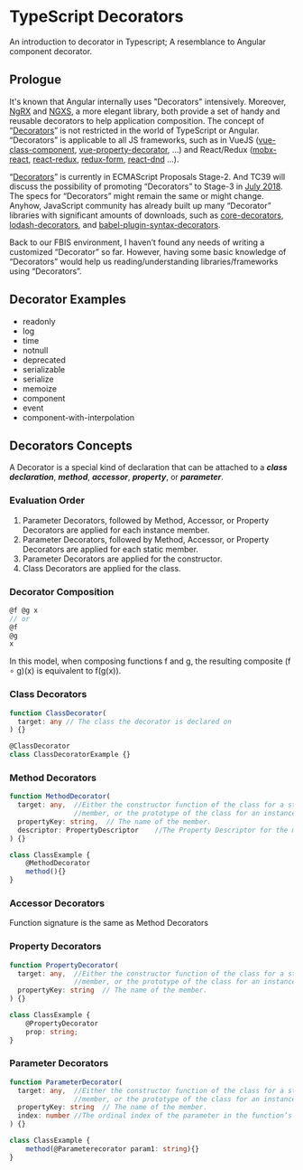 # TypeScript Decorators

An introduction to decorator in Typescript; A resemblance to Angular component decorator.

## Prologue

It's known that Angular internally uses "Decorators" intensively. Moreover, [NgRX](https://www.npmjs.com/package/@ngrx/store) and [NGXS](https://ngxs.gitbook.io/ngxs/), a more elegant library, both provide a set of handy and reusable decorators to help application composition.
The concept of “[Decorators](http://www.typescriptlang.org/docs/handbook/decorators.html)” is not restricted in the world of TypeScript or Angular. “Decorators” is applicable to all JS frameworks, such as in VueJS ([vue-class-component](https://www.npmjs.com/package/vue-class-component), [vue-property-decorator](https://www.npmjs.com/package/vue-property-decorator), …) and React/Redux ([mobx-react](https://www.npmjs.com/package/mobx-react), [react-redux](https://www.npmjs.com/package/react-redux), [redux-form](https://www.npmjs.com/package/redux-form), [react-dnd](https://www.npmjs.com/package/react-dnd) …).

“[Decorators](https://github.com/tc39/proposal-decorators)” is currently in ECMAScript Proposals Stage-2. And TC39 will discuss the possibility of promoting “Decorators” to Stage-3 in [July 2018](https://github.com/tc39/agendas/blob/master/2018/07.md). The specs for “Decorators” might remain the same or might change. Anyhow, JavaScript community has already built up many “Decorator” libraries with significant amounts of downloads, such as [core-decorators](https://www.npmjs.com/package/core-decorators), [lodash-decorators](https://www.npmjs.com/package/lodash-decorators), and [babel-plugin-syntax-decorators](https://www.npmjs.com/package/babel-plugin-syntax-decorators).

Back to our FBIS environment, I haven’t found any needs of writing a customized “Decorator” so far. However, having some basic knowledge of “Decorators” would help us reading/understanding libraries/frameworks using “Decorators”.

## Decorator Examples

- readonly
- log
- time
- notnull
- deprecated
- serializable
- serialize
- memoize
- component
- event
- component-with-interpolation

## Decorators Concepts

A Decorator is a special kind of declaration that can be attached to a __*class declaration*__, __*method*__, __*accessor*__, __*property*__, or __*parameter*__.

### Evaluation Order

1. Parameter Decorators, followed by Method, Accessor, or Property Decorators are applied for each instance member.
2. Parameter Decorators, followed by Method, Accessor, or Property Decorators are applied for each static member.
3. Parameter Decorators are applied for the constructor.
4. Class Decorators are applied for the class.

### Decorator Composition

```typescript
@f @g x
// or
@f
@g
x
```

In this model, when composing functions f and g, the resulting composite (f ∘ g)(x) is equivalent to f(g(x)).

### Class Decorators

```typescript
function ClassDecorator(
  target: any // The class the decorator is declared on
) {}

@ClassDecorator
class ClassDecoratorExample {}
```

### Method Decorators

```typescript
function MethodDecorator(
  target: any,  //Either the constructor function of the class for a static 
                //member, or the prototype of the class for an instance member.
  propertyKey: string,  // The name of the member.
  descriptor: PropertyDescriptor    //The Property Descriptor for the member.
) {}

class ClassExample {
    @MethodDecorator
    method(){}
}
```

### Accessor Decorators

Function signature is the same as Method Decorators

### Property Decorators

```typescript
function PropertyDecorator(
  target: any,  //Either the constructor function of the class for a static
                //member, or the prototype of the class for an instance member.
  propertyKey: string  // The name of the member.
) {}

class ClassExample {
    @PropertyDecorator
    prop: string;
}
```

### Parameter Decorators

```typescript
function ParameterDecorator(
  target: any,  //Either the constructor function of the class for a static
                //member, or the prototype of the class for an instance member.
  propertyKey: string  // The name of the member.
  index: number //The ordinal index of the parameter in the function’s parameter list.
) {}

class ClassExample {
    method(@Parameterecorator param1: string){}
}
```
